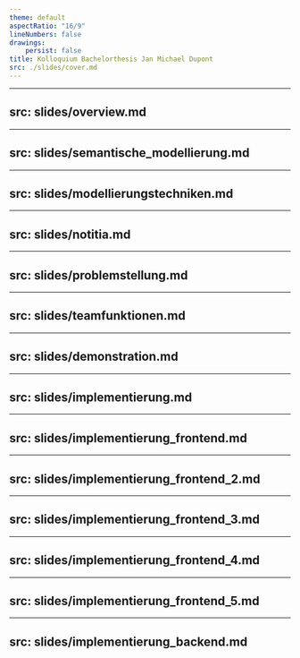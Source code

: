 ```yaml
---
theme: default
aspectRatio: "16/9"
lineNumbers: false
drawings:
    persist: false
title: Kolloquium Bachelorthesis Jan Michael Dupont
src: ./slides/cover.md
---
```


---
src: slides/overview.md
---

---
src: slides/semantische_modellierung.md
---

---
src: slides/modellierungstechniken.md
---

---
src: slides/notitia.md
---

---
src: slides/problemstellung.md
---

---
src: slides/teamfunktionen.md
---

---
src: slides/demonstration.md
---

---
src: slides/implementierung.md
---

---
src: slides/implementierung_frontend.md
---

---
src: slides/implementierung_frontend_2.md
---

---
src: slides/implementierung_frontend_3.md
---

---
src: slides/implementierung_frontend_4.md
---

---
src: slides/implementierung_frontend_5.md
---

---
src: slides/implementierung_backend.md
---